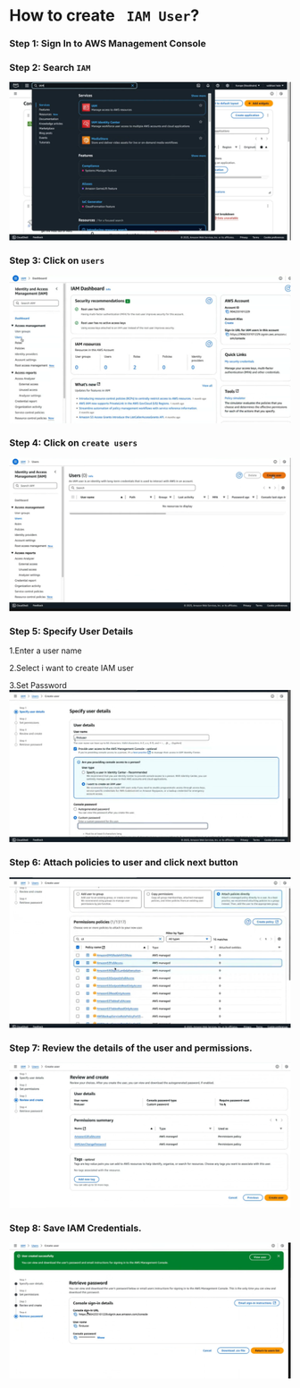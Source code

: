 # How to create ` IAM User`?

### Step 1: Sign In to AWS Management Console

### Step 2: Search `IAM`

![alt text](img2.png)

### Step 3: Click on `users`

![,p](img3.png)

### Step 4: Click on `create users`

![,p](img4.png)

### Step 5: Specify User Details

1.Enter a user name

2.Select i want to create IAM user

3.Set Password
![,p](img5.png)

### Step 6: Attach policies to user and click next button

![,p](img6.png)

### Step 7: Review the details of the user and permissions.

![,p](img7.png)

### Step 8: Save IAM Credentials.

![,p](img8.png)
